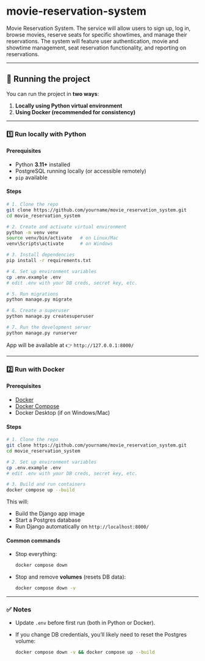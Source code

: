 # movie-reservation-system
Movie Reservation System. The service will allow users to sign up, log in, browse movies, reserve seats for specific showtimes, and manage their reservations. The system will feature user authentication, movie and showtime management, seat reservation functionality, and reporting on reservations.

---

## 🚀 Running the project

You can run the project in **two ways**:

1. **Locally using Python virtual environment**
2. **Using Docker (recommended for consistency)**

---

### 1️⃣ Run locally with Python

#### Prerequisites

* Python **3.11+** installed
* PostgreSQL running locally (or accessible remotely)
* `pip` available

#### Steps

```bash
# 1. Clone the repo
git clone https://github.com/yourname/movie_reservation_system.git
cd movie_reservation_system

# 2. Create and activate virtual environment
python -m venv venv
source venv/bin/activate   # on Linux/Mac
venv\Scripts\activate      # on Windows

# 3. Install dependencies
pip install -r requirements.txt

# 4. Set up environment variables
cp .env.example .env
# edit .env with your DB creds, secret key, etc.

# 5. Run migrations
python manage.py migrate

# 6. Create a superuser
python manage.py createsuperuser

# 7. Run the development server
python manage.py runserver
```

App will be available at 👉 `http://127.0.0.1:8000/`

---

### 2️⃣ Run with Docker

#### Prerequisites

* [Docker](https://docs.docker.com/get-docker/)
* [Docker Compose](https://docs.docker.com/compose/)
* Docker Desktop (if on Windows/Mac)

#### Steps

```bash
# 1. Clone the repo
git clone https://github.com/yourname/movie_reservation_system.git
cd movie_reservation_system

# 2. Set up environment variables
cp .env.example .env
# edit .env with your DB creds, secret key, etc.

# 3. Build and run containers
docker compose up --build
```

This will:

* Build the Django app image
* Start a Postgres database
* Run Django automatically on `http://localhost:8000/`

#### Common commands

* Stop everything:

  ```bash
  docker compose down
  ```
* Stop and remove **volumes** (resets DB data):

  ```bash
  docker compose down -v
  ```

---

### ✅ Notes

* Update `.env` before first run (both in Python or Docker).
* If you change DB credentials, you’ll likely need to reset the Postgres volume:

  ```bash
  docker compose down -v && docker compose up --build
  ```
